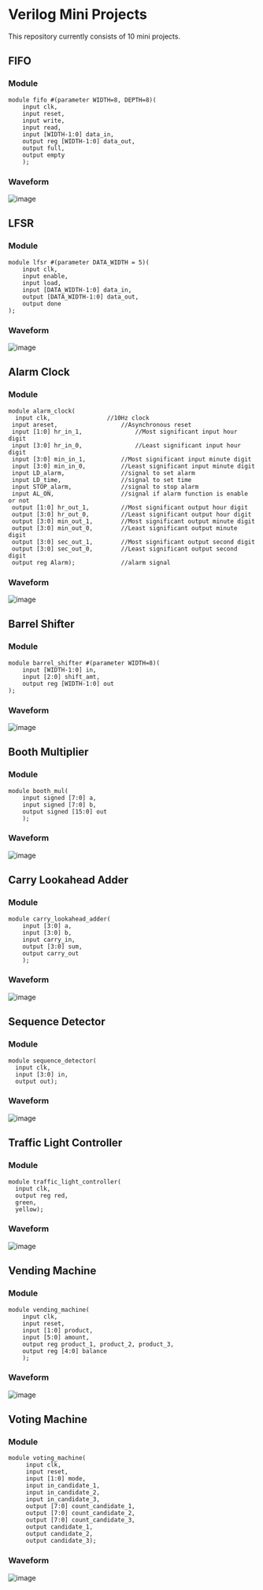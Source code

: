 # Verilog Mini Projects
This repository currently consists of 10 mini projects.  
## FIFO
### Module
```
module fifo #(parameter WIDTH=8, DEPTH=8)(
	input clk,
	input reset,
	input write,
	input read,
	input [WIDTH-1:0] data_in,
	output reg [WIDTH-1:0] data_out,
	output full,
	output empty
	);
```
### Waveform
![image](https://github.com/sushi0706/verilog-mini-projects/assets/170224108/09cb816c-5607-417b-9ea9-61c036733d91)

## LFSR
### Module
```
module lfsr #(parameter DATA_WIDTH = 5)(
    input clk,
    input enable,
    input load,
    input [DATA_WIDTH-1:0] data_in,
    output [DATA_WIDTH-1:0] data_out,
    output done
);
```
### Waveform
![image](https://github.com/user-attachments/assets/368d3d9e-3b91-4d4d-9002-9bf0b913be0d)

## Alarm Clock
### Module
```
module alarm_clock(
  input clk,				//10Hz clock 
 input areset,			        //Asynchronous reset
 input [1:0] hr_in_1,	    		//Most significant input hour digit
 input [3:0] hr_in_0,	    		//Least significant input hour digit
 input [3:0] min_in_1,	  		//Most significant input minute digit
 input [3:0] min_in_0,	  		//Least significant input minute digit
 input LD_alarm,		        //signal to set alarm
 input LD_time,			        //signal to set time 
 input STOP_alarm, 		    	//signal to stop alarm
 input AL_ON,			        //signal if alarm function is enable or not
 output [1:0] hr_out_1,	  		//Most significant output hour digit
 output [3:0] hr_out_0,   		//Least significant output hour digit
 output [3:0] min_out_1,  		//Most significant output minute digit
 output [3:0] min_out_0,  		//Least significant output minute digit
 output [3:0] sec_out_1,  		//Most significant output second digit
 output [3:0] sec_out_0,  		//Least significant output second digit
 output reg Alarm);		    	//alarm signal
```
### Waveform
![image](https://github.com/sushi0706/verilog-mini-projects/assets/170224108/721c51b0-e9d3-4f41-9940-d46b65515245)  

## Barrel Shifter
### Module
```
module barrel_shifter #(parameter WIDTH=8)(
    input [WIDTH-1:0] in,
    input [2:0] shift_amt,
    output reg [WIDTH-1:0] out
);
```
### Waveform
![image](https://github.com/sushi0706/verilog-mini-projects/assets/170224108/9b91efcb-0783-49b4-819b-2b400e36b551)

## Booth Multiplier
### Module
```
module booth_mul(
	input signed [7:0] a,
	input signed [7:0] b,
	output signed [15:0] out
	);
```
### Waveform
![image](https://github.com/sushi0706/verilog-mini-projects/assets/170224108/94743bc3-ce1e-486a-9488-d1257bec1130)  

## Carry Lookahead Adder
### Module
```
module carry_lookahead_adder(
	input [3:0] a,
	input [3:0] b,
	input carry_in,
	output [3:0] sum,
	output carry_out
	);
```
### Waveform
![image](https://github.com/sushi0706/verilog-mini-projects/assets/170224108/17ab2f82-3ef0-45f3-b7a7-61285b69e389)  

## Sequence Detector
### Module
```
module sequence_detector(
  input clk,
  input [3:0] in,
  output out);
```
### Waveform
![image](https://github.com/sushi0706/verilog-mini-projects/assets/170224108/4e7d6c11-227f-46fc-a408-26b1607b3ce6)  

## Traffic Light Controller
### Module
```
module traffic_light_controller(
  input clk,
  output reg red,
  green,
  yellow);
```
### Waveform
![image](https://github.com/sushi0706/verilog-mini-projects/assets/170224108/5cb53a2d-4765-4e55-9185-96938bdab883)  

## Vending Machine
### Module
```
module vending_machine(
	input clk,
	input reset,
	input [1:0] product,
	input [5:0] amount,
	output reg product_1, product_2, product_3,
	output reg [4:0] balance
	);
```
### Waveform
![image](https://github.com/sushi0706/verilog-mini-projects/assets/170224108/cb64ffaf-59db-471d-9321-324599456b2e)  

## Voting Machine
### Module
```
module voting_machine(
	 input clk,
	 input reset,
	 input [1:0] mode,
	 input in_candidate_1,
	 input in_candidate_2,
	 input in_candidate_3,
	 output [7:0] count_candidate_1,
	 output [7:0] count_candidate_2,
	 output [7:0] count_candidate_3,
	 output candidate_1,
	 output candidate_2,
	 output candidate_3);
```
### Waveform
![image](https://github.com/sushi0706/verilog-mini-projects/assets/170224108/31ff08fe-cd77-4844-a668-3ce257fb0554)
